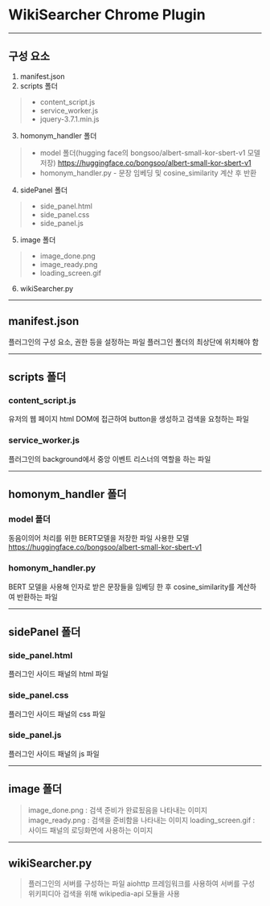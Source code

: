 # WikiSearcher Chrome Plugin

---

## 구성 요소

1. manifest.json
2. scripts 폴더
>+ content_script.js
>+ service_worker.js
>+ jquery-3.7.1.min.js
3. homonym_handler 폴더
>+ model 폴더(hugging face의 bongsoo/albert-small-kor-sbert-v1 모델 저장) <https://huggingface.co/bongsoo/albert-small-kor-sbert-v1>
>+ homonym_handler.py - 문장 임베딩 및 cosine_similarity 계산 후 반환
4. sidePanel 폴더
>+ side_panel.html
>+ side_panel.css
>+ side_panel.js
5. image 폴더
>+ image_done.png
>+ image_ready.png
>+ loading_screen.gif
6. wikiSearcher.py

---

## manifest.json

플러그인의 구성 요소, 권한 등을 설정하는 파일
플러그인 폴더의 최상단에 위치해야 함

---

## scripts 폴더

### content_script.js

유저의 웹 페이지 html DOM에 접근하여 button을 생성하고 검색을 요청하는 파일

### service_worker.js

플러그인의 background에서 중앙 이벤트 리스너의 역할을 하는 파일

---

## homonym_handler 폴더

### model 폴더

동음이의어 처리를 위한 BERT모델을 저장한 파일
사용한 모델 <https://huggingface.co/bongsoo/albert-small-kor-sbert-v1>

### homonym_handler.py

BERT 모델을 사용해 인자로 받은 문장들을 임베딩 한 후 cosine_similarity를 계산하여 반환하는 파일

---

## sidePanel 폴더

### side_panel.html

플러그인 사이드 패널의 html 파일

### side_panel.css

플러그인 사이드 패널의 css 파일

### side_panel.js

플러그인 사이드 패널의 js 파일

---

## image 폴더
>image_done.png : 검색 준비가 완료됬음을 나타내는 이미지
>image_ready.png : 검색을 준비함을 나타내는 이미지
>loading_screen.gif : 사이드 패널의 로딩화면에 사용하는 이미지

---

## wikiSearcher.py

>플러그인의 서버를 구성하는 파일
>aiohttp 프레임워크를 사용하여 서버를 구성
>위키피디아 검색을 위해 wikipedia-api 모듈을 사용